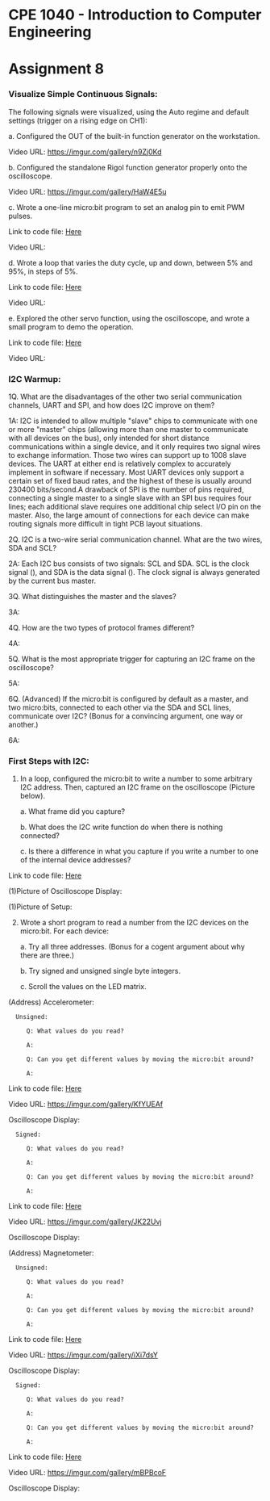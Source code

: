 # CPE 1040 - Introduction to Computer Engineering
# Assignment 8

### Visualize Simple Continuous Signals: 
The following signals were visualized, using the Auto regime and default settings (trigger on a rising edge on CH1):

a. Configured the OUT of the built-in function generator on the workstation. 
   
   Video URL:  https://imgur.com/gallery/n9Zj0Kd

b. Configured the standalone Rigol function generator properly onto the oscilloscope.
   
   Video URL: https://imgur.com/gallery/HaW4E5u
   
c. Wrote a one-line micro:bit program to set an analog pin to emit PWM pulses.

   Link to code file: [Here](here.js)
   
   Video URL:
   
d. Wrote a loop that varies the duty cycle, up and down, between 5% and 95%, in steps of 5%.

   Link to code file: [Here](here.js)
   
   Video URL:

e. Explored the other servo function, using the oscilloscope, and wrote a small program to demo the operation. 

   Link to code file: [Here](here.js)
   
   Video URL:
   
### I2C Warmup:
1Q. What are the disadvantages of the other two serial communication channels, UART and SPI, and how does I2C improve on them?

1A: I2C is intended to allow multiple "slave" chips to communicate with one or more "master" chips (allowing more than one master to communicate with all devices on the bus), only intended for short distance communications within a single device, and it only requires two signal wires to exchange information. Those two wires can support up to 1008 slave devices. The UART at either end is relatively complex to accurately implement in software if necessary. Most UART devices only support a certain set of fixed baud rates, and the highest of these is usually around 230400 bits/second.A drawback of SPI is the number of pins required, connecting a single master to a single slave with an SPI bus requires four lines; each additional slave requires one additional chip select I/O pin on the master. Also, the large amount of connections for each device can make routing signals more difficult in tight PCB layout situations.

2Q. I2C is a two-wire serial communication channel. What are the two wires, SDA and SCL?

2A: Each I2C bus consists of two signals: SCL and SDA. SCL is the clock signal (), and SDA is the data signal (). The clock signal is always generated by the current bus master.

3Q. What distinguishes the master and the slaves?

3A:

4Q. How are the two types of protocol frames different?

4A:

5Q. What is the most appropriate trigger for capturing an I2C frame on the oscilloscope?

5A:

6Q. (Advanced) If the micro:bit is configured by default as a master, and two micro:bits, connected to each other via the SDA and SCL lines, communicate over I2C? (Bonus for a convincing argument, one way or another.)

6A:

### First Steps with I2C:
1. In a loop, configured the micro:bit to write a number to some arbitrary I2C address. Then, captured an I2C frame on the oscilloscope (Picture below).
   
    a. What frame did you capture?
   
    b. What does the I2C write function do when there is nothing connected?
    
    c. Is there a difference in what you capture if you write a number to one of the internal device addresses?

Link to code file: [Here](here.js)
    
(1)Picture of Oscilloscope Display:

(1)Picture of Setup:

    
2. Wrote a short program to read a number from the I2C devices on the micro:bit. For each device:

    a. Try all three addresses. (Bonus for a cogent argument about why there are three.)
    
    b. Try signed and unsigned single byte integers.
    
    c. Scroll the values on the LED matrix.

(Address) Accelerometer:

      Unsigned:
      
         Q: What values do you read?
         
         A:
    
         Q: Can you get different values by moving the micro:bit around?
         
         A:
      
   Link to code file: [Here](here.js)
         
   Video URL: https://imgur.com/gallery/KfYUEAf
         
   Oscilloscope Display:
   
      Signed:
      
         Q: What values do you read?
         
         A:
    
         Q: Can you get different values by moving the micro:bit around?
         
         A:
   
   Link to code file: [Here](here.js)
         
   Video URL: https://imgur.com/gallery/JK22Uvj
         
   Oscilloscope Display:
   
(Address) Magnetometer:

      Unsigned:
      
         Q: What values do you read?
         
         A:
    
         Q: Can you get different values by moving the micro:bit around?
         
         A:
   
   Link to code file: [Here](here.js)
         
   Video URL: https://imgur.com/gallery/iXi7dsY
         
   Oscilloscope Display:
   
      Signed:
      
         Q: What values do you read?
         
         A:
    
         Q: Can you get different values by moving the micro:bit around?
         
         A:
   
   Link to code file: [Here](here.js)
         
   Video URL: https://imgur.com/gallery/mBPBcoF
         
   Oscilloscope Display:
